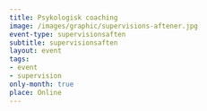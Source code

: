 ```yaml
---
title: Psykologisk coaching
image: /images/graphic/supervisions-aftener.jpg
event-type: supervisionsaften
subtitle: supervisionsaften
layout: event
tags:
- event
- supervision
only-month: true
place: Online
---
```


